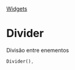 [Widgets](https://github.com/leofds/flutter-class/blob/master/flutter/widgets.md)

# Divider

Divisão entre enementos

```dart
Divider(),
```
